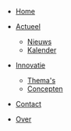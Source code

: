 <!-- _navbar.md -->

* [Home](/)
* [Actueel]()
  * [Nieuws](/nieuws/README.md "Onze nieuws updates")
  * [Kalender](/kalender/README.md "Innovatieve activiteiten waar we aan deelnemen")
* [Innovatie]()
  * [Thema's](/themas/README.md "Innovatie thema's")
  * [Concepten](/concepten/README.md "Onze innovatieve concepten")
  
* [Contact](/contact/README.md "Hoe kun je ons bereiken?")
* [Over](/over/README.md "Over het SSC-ICT innovatie team")

